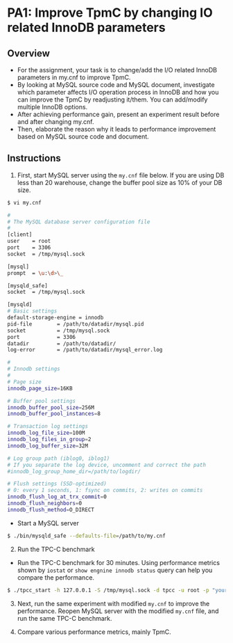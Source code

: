 # PA1: Improve TpmC by changing IO related InnoDB parameters

## Overview
- For the assignment, your task is to change/add the I/O related InnoDB parameters in my.cnf to improve TpmC.
- By looking at MySQL source code and MySQL document, investigate which parameter affects I/O operation process in InnoDB and how you can improve the TpmC by readjusting it/them. You can add/modify multiple InnoDB options. 
- After achieving performance gain, present an experiment result before and after changing my.cnf.
- Then, elaborate the reason why it leads to performance improvement based on MySQL source code and document.

## Instructions

1. First, start MySQL server using the ``my.cnf`` file below. If you are using DB less than 20 warehouse, change the buffer pool size as 10% of your DB size.

```bash
$ vi my.cnf

#
# The MySQL database server configuration file
#
[client]
user    = root
port    = 3306
socket  = /tmp/mysql.sock

[mysql]
prompt  = \u:\d>\_

[mysqld_safe]
socket  = /tmp/mysql.sock

[mysqld]
# Basic settings
default-storage-engine = innodb
pid-file        = /path/to/datadir/mysql.pid
socket          = /tmp/mysql.sock
port            = 3306
datadir         = /path/to/datadir/
log-error       = /path/to/datadir/mysql_error.log

#
# Innodb settings
#
# Page size
innodb_page_size=16KB

# Buffer pool settings
innodb_buffer_pool_size=256M
innodb_buffer_pool_instances=8

# Transaction log settings
innodb_log_file_size=100M
innodb_log_files_in_group=2
innodb_log_buffer_size=32M

# Log group path (iblog0, iblog1)
# If you separate the log device, uncomment and correct the path
#innodb_log_group_home_dir=/path/to/logdir/

# Flush settings (SSD-optimized)
# 0: every 1 seconds, 1: fsync on commits, 2: writes on commits
innodb_flush_log_at_trx_commit=0
innodb_flush_neighbors=0
innodb_flush_method=O_DIRECT
```
- Start a MySQL server

```bash
$ ./bin/mysqld_safe --defaults-file=/path/to/my.cnf
```

2. Run the TPC-C benchmark
- Run the TPC-C benchmark for 30 minutes. Using performance metrics shown by ``iostat`` or ``show engnine innodb status`` query can help you compare the performance.
```bash
$ ./tpcc_start -h 127.0.0.1 -S /tmp/mysql.sock -d tpcc -u root -p "yourPassword" -w 20 -c 8 -r 10 -l 1200 | tee tpcc-vanilla-result.txt
```

3. Next, run the same experiment with modified ``my.cnf`` to improve the performance. Reopen MySQL server with the modified ``my.cnf`` file, and run the same TPC-C benchmark.

4. Compare various performance metrics, mainly TpmC.



 
